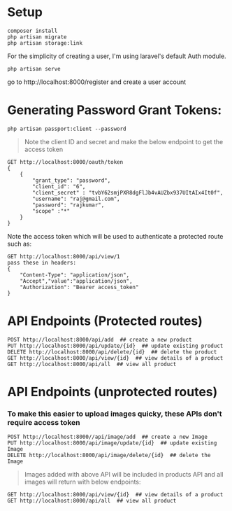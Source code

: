 # Setup
```
composer install
php artisan migrate
php artisan storage:link
```

For the simplicity of creating a user, I'm using laravel's default Auth module.

```
php artisan serve
```
go to http://localhost:8000/register and create a user account

# Generating Password Grant Tokens:
```
php artisan passport:client --password
```

> Note the client ID and secret and make the below endpoint to get the access token

```
GET http://localhost:8000/oauth/token
{
    {
        "grant_type": "password",
        "client_id": "6",
        "client_secret" : "tvbY62smjPXR8dgFlJb4vAUZbx937UItAIx4It0f",
        "username": "raj@gmail.com",
        "password": "rajkumar",
        "scope" :"*"
    }
}
```
Note the access token which will be used to authenticate a protected route such as:

```
GET http://localhost:8000/api/view/1
pass these in headers:
{
    "Content-Type": "application/json",
    "Accept","value":"application/json",
    "Authorization": "Bearer access_token"
}
```


# API Endpoints (Protected routes)
```
POST http://localhost:8000/api/add  ## create a new product
PUT http://localhost:8000/api/update/{id}  ## update existing product
DELETE http://localhost:8000/api/delete/{id}  ## delete the product
GET http://localhost:8000/api/view/{id}  ## view details of a product
GET http://localhost:8000/api/all  ## view all product
```

# API Endpoints (unprotected routes)
### To make this easier to upload images quicky, these APIs don't require access token

```
POST http://localhost:8000//api/image/add  ## create a new Image
PUT http://localhost:8000/api/image/update/{id}  ## update existing Image
DELETE http://localhost:8000/api/image/delete/{id}  ## delete the Image
```


> Images added with above API will be included in products API and all images will return with below endpoints:
```
GET http://localhost:8000/api/view/{id}  ## view details of a product
GET http://localhost:8000/api/all  ## view all product
```
